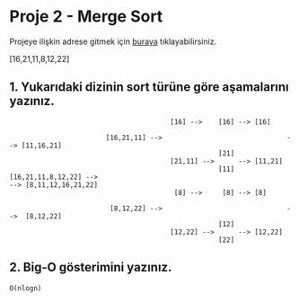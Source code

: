 # Proje 2 - Merge Sort

Projeye ilişkin adrese gitmek için [buraya](https://app.patika.dev/courses/veri-yapilari-ve-algoritmalar/merge-sort-proje) tıklayabilirsiniz.

[16,21,11,8,12,22]

## 1. Yukarıdaki dizinin sort türüne göre aşamalarını yazınız.

```
                                        [16] -->    [16] --> [16]

                        [16,21,11] -->                               --> [11,16,21]
                                                    [21]
                                        [21,11] -->      --> [11,21]
                                                    [11]
[16,21,11,8,12,22] -->                                                               --> [8,11,12,16,21,22]
                                         [8] -->     [8] --> [8]

                         [8,12,22] -->                               -->  [8,12,22]
                                                    [12]
                                        [12,22] -->      --> [12,22]
                                                    [22]
```

## 2. Big-O gösterimini yazınız.

```
O(nlogn)
```
